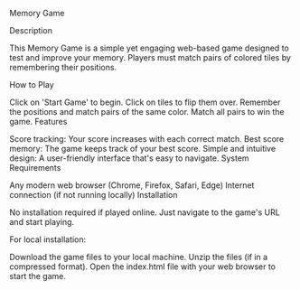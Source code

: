 Memory Game

Description

This Memory Game is a simple yet engaging web-based game designed to test and improve your memory. Players must match pairs of colored tiles by remembering their positions.

How to Play

Click on 'Start Game' to begin.
Click on tiles to flip them over.
Remember the positions and match pairs of the same color.
Match all pairs to win the game.
Features

Score tracking: Your score increases with each correct match.
Best score memory: The game keeps track of your best score.
Simple and intuitive design: A user-friendly interface that's easy to navigate.
System Requirements

Any modern web browser (Chrome, Firefox, Safari, Edge)
Internet connection (if not running locally)
Installation

No installation required if played online. Just navigate to the game's URL and start playing.

For local installation:

Download the game files to your local machine.
Unzip the files (if in a compressed format).
Open the index.html file with your web browser to start the game.
